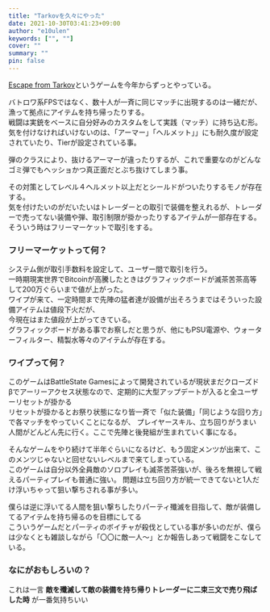 ```yaml
---
title: "Tarkovを久々にやった"
date: 2021-10-30T03:41:23+09:00
author: "e10ulen"
keywords: ["", ""]
cover: ""
summary: ""
pin: false
---
```

[Escape from Tarkov][1]というゲームを今年からずっとやっている。

バトロワ系FPSではなく、数十人が一斉に同じマッチに出現するのは一緒だが、漁って拠点にアイテムを持ち帰ったりする。  
戦闘は実銃をベースに自分好みのカスタムをして実践（マッチ）に持ち込む形。  
気を付けなければいけないのは、「アーマー」「ヘルメット」」にも耐久度が設定されていたり、Tierが設定されている事。

弾のクラスにより、抜けるアーマーが違ったりするが、これで重要なのがどんなゴミ弾でもヘッショかつ真正面だとぶち抜けてしまう事。

その対策としてレベル４ヘルメット以上だとシールドがついたりするモノが存在する。  
気を付けたいのがだいたいはトレーダーとの取引で装備を整えれるが、トレーダーで売ってない装備や弾、取引制限が掛かったりするアイテムが一部存在する。  
そういう時はフリーマーケットで取引をする。

### フリーマーケットって何？
システム側が取引手数料を設定して、ユーザー間で取引を行う。   
一時期現実世界でBitcoinが高騰したときはグラフィックボードが滅茶苦茶高等して200万ぐらいまで値が上がった。  
ワイプが来て、一定時間まで先陣の猛者達が設備が出そろうまではそういった設備アイテムは値段下火だが、  
今現在はまた値段が上がってきている。  
グラフィックボードがある事でお察しだと思うが、他にもPSU電源や、ウォーターフィルター、精製水等々のアイテムが存在する。

### ワイプって何？
このゲームはBattleState Gamesによって開発されているが現状まだクローズドβでアーリーアクセス状態なので、定期的に大型アップデートが入ると全ユーザーリセットが掛かる  
リセットが掛かるとお祭り状態になり皆一斉で「似た装備」「同じような回り方」で各マッチをやっていくことになるが、
プレイヤースキル、立ち回りがうまい人間がどんどん先に行く。ここで先陣と後発組が生まれていく事になる。  

そんなゲームをやり続けて半年ぐらいになるけど、もう固定メンツが出来て、このメンツじゃないと回せないレベルまで来てしまっている。  
このゲームは自分以外全員敵のソロプレイも滅茶苦茶強いが、後ろを無視して戦えるパーティプレイも普通に強い。
問題は立ち回り方が統一できてないと1人だけ浮いちゃって狙い撃ちされる事が多い。

僕らは逆に浮いてる人間を狙い撃ちしたりパーティ殲滅を目指して、敵が装備してるアイテムを持ち帰るのを目標にしてる  
こういうゲームだとパーティのボイチャが殺伐としている事が多いのだが、僕らは少なくとも雑談しながら「〇〇に敵一人～」とか報告しあって戦闘をこなしている。

### なにがおもしろいの？

これは一言 __敵を殲滅して敵の装備を持ち帰りトレーダーに二束三文で売り飛ばした時__ が一番気持ちいい

[1]:https://ja.wikipedia.org/wiki/Escape_from_Tarkov

